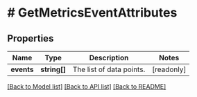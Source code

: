 # # GetMetricsEventAttributes

## Properties

Name | Type | Description | Notes
------------ | ------------- | ------------- | -------------
**events** | **string[]** | The list of data points. | [readonly]

[[Back to Model list]](../../README.md#models) [[Back to API list]](../../README.md#endpoints) [[Back to README]](../../README.md)
